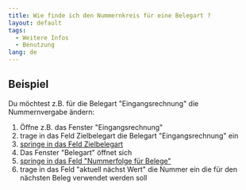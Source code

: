 ```yaml
---
title: Wie finde ich den Nummernkreis für eine Belegart ?
layout: default
tags:
  - Weitere Infos
  - Benutzung
lang: de
---
```


## Beispiel

Du möchtest z.B. für die Belegart "Eingangsrechnung" die Nummernvergabe ändern:

1. Öffne z.B. das Fenster "Eingangsrechnung"
1. trage in das Feld Zielbelegart die Belegart "Eingangsrechnung" ein
1. [springe in das Feld Zielbelegart](Wie_kann_ich_zu_Daten_springen_ohne_vorher_suchen_zu_müssen)
1. Das Fenster "Belegart" öffnet sich
1. [springe in das Feld "Nummerfolge für Belege"](Wie_kann_ich_zu_Daten_springen_ohne_vorher_suchen_zu_müssen)
1. trage in das Feld "aktuell nächst Wert" die Nummer ein die für den nächsten Beleg verwendet werden soll



   